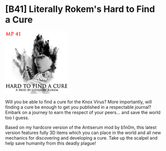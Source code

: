 # [B41] Literally Rokem's Hard to Find a Cure
<img src="https://github.com/Rokem/HTFAC/blob/main/HTFAC_B41/poster.png?raw=true" width=40% height=40%>

Will you be able to find a cure for the Knox Virus? More importantly, will finding a cure be enough to get you published in a respectable journal? Embark on a journey to earn the respect of your peers... and save the world too I guess.

Based on my hardcore version of the Antiserum mod by b1n0m, this latest version features fully 3D items which you can place in the world and all new mechanics for discovering and developing a cure. Take up the scalpel and help save humanity from this deadly plague!

